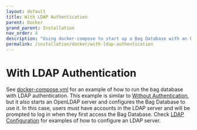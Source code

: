 ```yaml
---
layout: default
title: With LDAP Authentication
parent: Docker
grand_parent: Installation
nav_order: 4
description: "Using docker-compose to start up a Bag Database with an LDAP server"
permalink: /installation/docker/with-ldap-authentication
---
```


# With LDAP Authentication

See [docker-compose.yml](https://github.com/swri-robotics/bag-database/blob/master/docker/ldap_authentication/docker-compose.yml) for an example of how to run the bag database with LDAP authentication. This example is similar to [Without Authentication](without-authentication), but it also starts an OpenLDAP server and configures the Bag Database to use it.  In this case, users must have accounts in the LDAP server and will be prompted to log in when they first access the Bag Database. Check [LDAP Configuration](../../configuration/ldap) for examples of how to configure an LDAP server.

